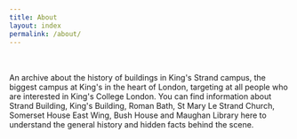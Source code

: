 ```yaml
---
title: About
layout: index
permalink: /about/
---
```


<br/><br/>
An archive about the history of buildings in King's Strand campus, the biggest campus at King's in the heart of London, targeting at all people who are interested in King's College London. You can find information about Strand Building, King's Building, Roman Bath, St Mary Le Strand Church, Somerset House East Wing, Bush House and Maughan Library here to understand the general history and hidden facts behind the scene.